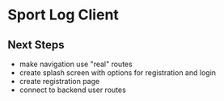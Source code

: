 
# Sport Log Client

## Next Steps

* make navigation use "real" routes
* create splash screen with options for registration and login
* create registration page
* connect to backend user routes